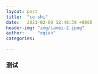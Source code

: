 ```yaml
---
layout: post
title:  "ce-shi"
date:   2021-02-09 12:48:39 +0800
header-img: "img/Lamei-2.jpeg"
author:     "xqian"
categories: 

---
```


### 测试
    